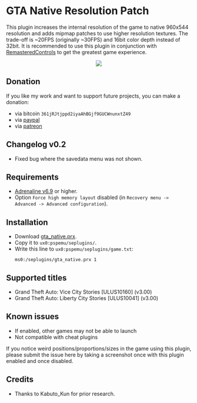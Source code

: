 # GTA Native Resolution Patch

This plugin increases the internal resolution of the game to native 960x544 resolution and adds mipmap patches to use higher resolution textures. The trade-off is ~20FPS (originally ~30FPS) and 16bit color depth instead of 32bit. It is recommended to use this plugin in conjunction with [RemasteredControls](https://github.com/TheOfficialFloW/RemasteredControls) to get the greatest game experience.

<p align="center">
  <img src="https://github.com/TheOfficialFloW/GTANativeResolution/blob/master/screenshot.png">
</p>

## Donation

If you like my work and want to support future projects, you can make a donation:

- via bitcoin `361jRJtjppd2iyaAhBGjf9GUCWnunxtZ49`
- via [paypal](https://www.paypal.me/flowsupport/20)
- via [patreon](https://www.patreon.com/TheOfficialFloW)

## Changelog v0.2
- Fixed bug where the savedata menu was not shown.

## Requirements

- [Adrenaline v6.9](https://github.com/TheOfficialFloW/Adrenaline) or higher.
- Option `Force high memory layout` disabled (in `Recovery menu -> Advanced -> Advanced configuration`).

## Installation

- Download [gta_native.prx](https://github.com/TheOfficialFloW/GTANativeResolution/releases/download/v0.2/gta_native.prx).
- Copy it to `ux0:pspemu/seplugins/`.
- Write this line to `ux0:pspemu/seplugins/game.txt`:
  ```
  ms0:/seplugins/gta_native.prx 1
  ```

## Supported titles

- Grand Theft Auto: Vice City Stories [ULUS10160] (v3.00)
- Grand Theft Auto: Liberty City Stories [ULUS10041] (v3.00)

## Known issues

- If enabled, other games may not be able to launch
- Not compatible with cheat plugins

If you notice weird positions/proportions/sizes in the game using this plugin, please submit the issue here by taking a screenshot once with this plugin enabled and once disabled.

## Credits

- Thanks to Kabuto_Kun for prior research.
